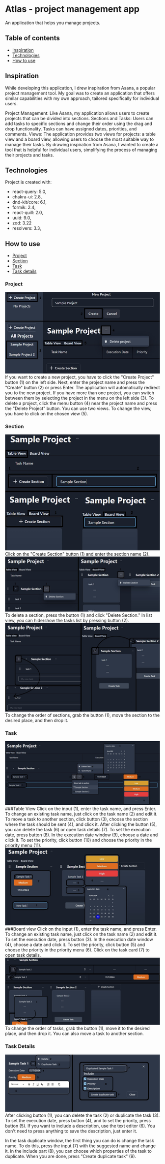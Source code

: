 # Atlas - project management app

An application that helps you manage projects.

## Table of contents

- [Inspiration](#inspiration)
- [Technologies](#technologies)
- [How to use](#how-to-use)

## Inspiration

While developing this application, I drew inspiration from Asana, a popular project management tool. My goal was to create an application that offers similar capabilities with my own approach, tailored specifically for individual users.

Project Management: Like Asana, my application allows users to create projects that can be divided into sections.
Sections and Tasks: Users can add tasks to specific sections and change their order using the drag and drop functionality. Tasks can have assigned dates, priorities, and comments.
Views: The application provides two views for projects: a table view and a board view, allowing users to choose the most suitable way to manage their tasks.
By drawing inspiration from Asana, I wanted to create a tool that is helpful for individual users, simplifying the process of managing their projects and tasks.

## Technologies

Project is created with:

- react-query: 5.0,
- chakra-ui: 2.8,
- dnd-kit/core: 6.1,
- formik: 2.4,
- react-quill: 2.0,
- uuid: 9.0,
- zod: 3.22
- resolvers: 3.3,

## How to use

- [Project](#project)
- [Section](#section)
- [Task](#task)
- [Task details](#task-details)

### Project

![screen](./src//images/createProject.jpg)
If you want to create a new project, you have to click the "Create Project" button (1) on the left side. Next, enter the project name and press the "Create" button (2) or press Enter. The application will automatically redirect you to the new project. If you have more than one project, you can switch between them by selecting the project in the menu on the left side (3). To delete a project, click the menu button (4) near the project name and press the "Delete Project" button. You can use two views. To change the view, you have to click on the chosen view (5).

### Section

![screen](./src/images/createSection.jpg)
Click on the "Create Section" button (1) and enter the section name (2).
![screen](./src/images/editSection.jpg)
To delete a section, press the button (1) and click "Delete Section." In list view, you can hide/show the tasks list by pressing button (2).
![screen](./src/images/moveSection.jpg)
To change the order of sections, grab the button (1), move the section to the desired place, and then drop it.

### Task

![screen](./src/images/createEditTaskListView.jpg)
###Table View
Click on the input (1), enter the task name, and press Enter. To change an existing task name, just click on the task name (2) and edit it. To move a task to another section, click button (3), choose the section where the task should be sent (4), and click it. After clicking the button (5), you can delete the task (6) or open task details (7). To set the execution date, press button (8). In the execution date window (9), choose a date and click it. To set the priority, click button (10) and choose the priority in the priority menu (11).
![screen](./src/images/createEditTaskBoardView.jpg)
###Board view
Click on the input (1), enter the task name, and press Enter. To change an existing task name, just click on the task name (2) and edit it. To set the execution date, press button (3). In the execution date window (4), choose a date and click it. To set the priority, click button (5) and choose the priority in the priority menu (6). Click on the task card (7) to open task details.
![screen](./src/images/moveTask.jpg)
To change the order of tasks, grab the button (1), move it to the desired place, and then drop it. You can also move a task to another section.

### Task Details

![screen](./src/images/taskDetails.jpg)
After clicking button (1), you can delete the task (2) or duplicate the task (3). To set the execution date, press button (4), and to set the priority, press button (5). If you want to include a description, use the text editor (6). You don't need to press anything to save the description, just enter it.

In the task duplicate window, the first thing you can do is change the task name. To do this, press the input (7) with the suggested name and change it. In the include part (8), you can choose which properties of the task to duplicate. When you are done, press "Create duplicate task" (9).
